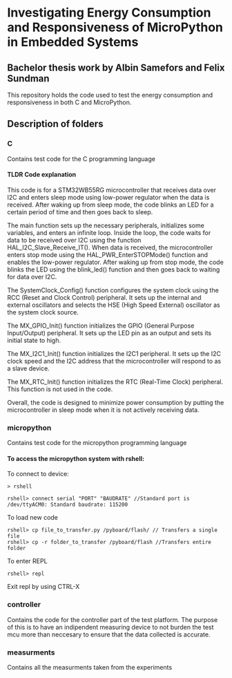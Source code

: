 # Investigating Energy Consumption and Responsiveness of MicroPython in Embedded Systems
## Bachelor thesis work by Albin Samefors and Felix Sundman
This repository holds the code used to test the energy consumption and responsiveness in both C and MicroPython.

## Description of folders
### C 
Contains test code for the C programming language

#### TLDR Code explanation
This code is for a STM32WB55RG microcontroller that receives data over I2C and enters sleep mode using low-power regulator when the data is received. After waking up from sleep mode, the code blinks an LED for a certain period of time and then goes back to sleep.

The main function sets up the necessary peripherals, initializes some variables, and enters an infinite loop. Inside the loop, the code waits for data to be received over I2C using the function HAL_I2C_Slave_Receive_IT(). When data is received, the microcontroller enters stop mode using the HAL_PWR_EnterSTOPMode() function and enables the low-power regulator. After waking up from stop mode, the code blinks the LED using the blink_led() function and then goes back to waiting for data over I2C.

The SystemClock_Config() function configures the system clock using the RCC (Reset and Clock Control) peripheral. It sets up the internal and external oscillators and selects the HSE (High Speed External) oscillator as the system clock source.

The MX_GPIO_Init() function initializes the GPIO (General Purpose Input/Output) peripheral. It sets up the LED pin as an output and sets its initial state to high.

The MX_I2C1_Init() function initializes the I2C1 peripheral. It sets up the I2C clock speed and the I2C address that the microcontroller will respond to as a slave device.

The MX_RTC_Init() function initializes the RTC (Real-Time Clock) peripheral. This function is not used in the code.

Overall, the code is designed to minimize power consumption by putting the microcontroller in sleep mode when it is not actively receiving data.

### micropython
Contains test code for the micropython programming language

#### To access the micropython system with rshell:
To connect to device:
```
> rshell

rshell> connect serial "PORT" "BAUDRATE" //Standard port is /dev/ttyACM0: Standard baudrate: 115200
```
To load new code

```
rshell> cp file_to_transfer.py /pyboard/flash/ // Transfers a single file
rshell> cp -r folder_to_transfer /pyboard/flash //Transfers entire folder
```
To enter REPL
```
rshell> repl
```
Exit repl by using CTRL-X
### controller
Contains the code for the controller part of the test platform. The purpose of this is to have an indipendent measuring device to not burden the test mcu more than neccesary to ensure that the data collected is accurate.
### measurments
Contains all the measurments taken from the experiments
